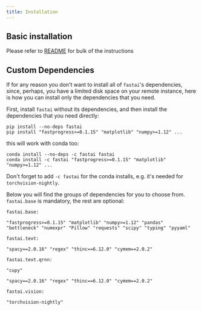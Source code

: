 ```yaml
---
title: Installation
---
```


## Basic installation

Please refer to [README](https://github.com/fastai/fastai/blob/master/README.md#installation) for bulk of the instructions


## Custom Dependencies

If for any reason you don't want to install all of `fastai`'s dependencies, since, perhaps, you have a limited disk space on your remote instance, here is how you can install only the dependencies that you need.

First, install `fastai` without its dependencies, and then install the dependencies that you need directly:

```
pip install --no-deps fastai
pip install "fastprogress>=0.1.15" "matplotlib" "numpy>=1.12" ...
```
this will work with conda too:

```
conda install --no-deps -c fastai fastai
conda install -c fastai "fastprogress>=0.1.15" "matplotlib" "numpy>=1.12" ...
```

Don't forget to add `-c fastai` for the conda installs, e.g. it's needed for `torchvision-nightly`.

Below you will find the groups of dependencies for you to choose from. `fastai.base` is mandatory, the rest are optional:

```
fastai.base:

"fastprogress>=0.1.15" "matplotlib" "numpy>=1.12" "pandas" "bottleneck" "numexpr" "Pillow" "requests" "scipy" "typing" "pyyaml"

fastai.text:

"spacy==2.0.16" "regex" "thinc==6.12.0" "cymem==2.0.2"

fastai.text.qrnn:

"cupy"

"spacy==2.0.16" "regex" "thinc==6.12.0" "cymem==2.0.2"

fastai.vision:

"torchvision-nightly"
```
